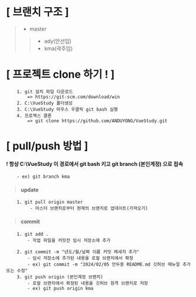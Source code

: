 # [ 브랜치 구조 ]
> - master
>> - ady(안선임)
>> - kma(곽주임)

# [ 프로젝트 clone 하기 ! ]
```
	1. git 설치 파일 다운로드
		=> https://git-scm.com/download/win
	2. C:\VueStudy 폴더생성
	3. C:\VueStudy 마우스 우클릭 git bash 실행
	4. 프로젝스 클론
		=> git clone https://github.com/ANDUYONG/VueStudy.git
```

# [ pull/push 방법 ]
#### ! 항상 C:\VueStudy 이 경로에서 git bash 키고 git branch (본인계정) 으로 접속
```
	- ex) git branch kma
```


> #### update
```
	1. git pull origin master
		 - 마스터 브랜치로부터 현재의 브랜치로 업데이트(가져오기)
```

> #### commit
```
	1. git add .
		- 작업 파일을 커밋전 임시 저장소에 추가

	2. git commit -m "년도/월/날짜 이름 커밋 메세지 추가"
		- 임시 저장소에 추가된 내용을 로컬 브랜치에서 확정
		- ex) git commit -m "2024/02/05 안두용 README.md 깃허브 매뉴얼 추가 또는 수정"
	3. git push origin (본인계정 브랜치)
		- 로컬 브랜치에서 확정된 내용을 깃허브 원격 브랜치로 저장
		- ex) git push origin kma
```
